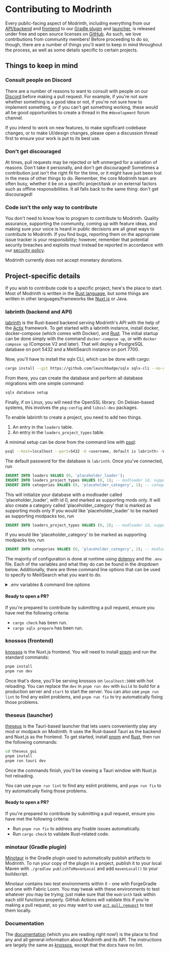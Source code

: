 # Contributing to Modrinth

Every public-facing aspect of Modrinth, including everything from our [API/backend][labrinth] and [frontend][knossos] to our [Gradle plugin][minotaur] and [launcher][theseus], is released under free and open source licenses on [GitHub]. As such, we love contributions from community members! Before proceeding to do so, though, there are a number of things you'll want to keep in mind throughout the process, as well as some details specific to certain projects.

## Things to keep in mind

### Consult people on Discord

There are a number of reasons to want to consult with people on our [Discord] before making a pull request. For example, if you're not sure whether something is a good idea or not, if you're not sure how to implement something, or if you can't get something working, these would all be good opportunities to create a thread in the `#development` forum channel.

If you intend to work on new features, to make significant codebase changes, or to make UI/design changes, please open a discussion thread first to ensure your work is put to its best use.

### Don't get discouraged

At times, pull requests may be rejected or left unmerged for a variation of reasons. Don't take it personally, and don't get discouraged! Sometimes a contribution just isn't the right fit for the time, or it might have just been lost in the mess of other things to do. Remember, the core Modrinth team are often busy, whether it be on a specific project/task or on external factors such as offline responsibilities. It all falls back to the same thing: don't get discouraged!

### Code isn't the only way to contribute

You don't need to know how to program to contribute to Modrinth. Quality assurance, supporting the community, coming up with feature ideas, and making sure your voice is heard in public decisions are all great ways to contribute to Modrinth. If you find bugs, reporting them on the appropriate issue tracker is your responsibility; however, remember that potential security breaches and exploits must instead be reported in accordance with our [security policy](https://modrinth.com/legal/security).

Modrinth currently does not accept monetary donations.

## Project-specific details

If you wish to contribute code to a specific project, here's the place to start. Most of Modrinth is written in the [Rust language](https://www.rust-lang.org), but some things are written in other languages/frameworks like [Nuxt.js](https://nuxtjs.org) or Java.

### labrinth (backend and API)

[labrinth] is the Rust-based backend serving Modrinth's API with the help of the [Actix](https://actix.rs) framework. To get started with a labrinth instance, install docker, docker-compose (which comes with Docker), and [Rust]. The initial startup can be done simply with the command `docker-compose up`, or with `docker compose up` (Compose V2 and later). That will deploy a PostgreSQL database on port 5432 and a MeiliSearch instance on port 7700.

Now, you'll have to install the sqlx CLI, which can be done with cargo:

```bash
cargo install --git https://github.com/launchbadge/sqlx sqlx-cli --no-default-features --features postgres,rustls
```

From there, you can create the database and perform all database migrations with one simple command:

```bash
sqlx database setup
```

Finally, if on Linux, you will need the OpenSSL library. On Debian-based systems, this involves the `pkg-config` and `libssl-dev` packages.

To enable labrinth to create a project, you need to add two things.
1. An entry in the `loaders` table.
2. An entry in the `loaders_project_types` table. 

A minimal setup can be done from the command line with [psql](https://www.postgresql.org/docs/current/app-psql.html):
```bash
psql --host=localhost --port=5432 -U <username, default is labrinth> -W
```
The default password for the database is `labrinth`. Once you've connected, run
```sql
INSERT INTO loaders VALUES (0, 'placeholder_loader');
INSERT INTO loaders_project_types VALUES (0, 1); -- modloader id, supported type id
INSERT INTO categories VALUES (0, 'placeholder_category', 1); -- category id, category, project type id
```
This will initialize your database with a modloader called 'placeholder_loader', with id 0, and marked as supporting mods only. It will also create a category called 'placeholder_category' that is marked as supporting mods only
If you would like 'placeholder_loader' to be marked as supporting modpacks too, run
```sql
INSERT INTO loaders_project_types VALUES (0, 2); -- modloader id, supported type id
```
If you would like 'placeholder_category' to be marked as supporting modpacks too, run
```sql
INSERT INTO categories VALUES (0, 'placeholder_category', 2); -- modloader id, supported type id
```

The majority of configuration is done at runtime using [dotenvy](https://crates.io/crates/dotenvy) and the `.env` file. Each of the variables and what they do can be found in the dropdown below. Additionally, there are three command line options that can be used to specify to MeiliSearch what you want to do.

<details><summary>.env variables & command line options</summary>

#### Basic configuration

`DEBUG`: Whether debugging tools should be enabled  
`RUST_LOG`: Specifies what information to log, from rust's [`env-logger`](https://github.com/env-logger-rs/env_logger); a reasonable default is `info,sqlx::query=warn`  
`SITE_URL`: The main URL to be used for CORS  
`CDN_URL`: The publicly accessible base URL for files uploaded to the CDN  
`MODERATION_DISCORD_WEBHOOK`: The URL for a Discord webhook where projects pending approval will be sent  
`CLOUDFLARE_INTEGRATION`: Whether labrinth should integrate with Cloudflare's spam protection  
`DATABASE_URL`: The URL for the PostgreSQL database  
`DATABASE_MIN_CONNECTIONS`: The minimum number of concurrent connections allowed to the database at the same time  
`DATABASE_MAX_CONNECTIONS`: The maximum number of concurrent connections allowed to the database at the same time  
`MEILISEARCH_ADDR`: The URL for the MeiliSearch instance used for search  
`MEILISEARCH_KEY`: The name that MeiliSearch is given  
`BIND_ADDR`: The bind address for the server. Supports both IPv4 and IPv6  
`MOCK_FILE_PATH`: The path used to store uploaded files; this has no default value and will panic if unspecified

#### CDN options

`STORAGE_BACKEND`: Controls what storage backend is used. This can be either `local`, `backblaze`, or `s3`, but defaults to `local`

The Backblaze and S3 configuration options are fairly self-explanatory in name, so here's simply their names:  
`BACKBLAZE_KEY_ID`, `BACKBLAZE_KEY`, `BACKBLAZE_BUCKET_ID`  
`S3_ACCESS_TOKEN`, `S3_SECRET`, `S3_URL`, `S3_REGION`, `S3_BUCKET_NAME`

#### Search, OAuth, and miscellaneous options

`LOCAL_INDEX_INTERVAL`: The interval, in seconds, at which the local database is reindexed for searching. Defaults to `3600` seconds (1 hour).  
`VERSION_INDEX_INTERVAL`: The interval, in seconds, at which versions are reindexed for searching. Defaults to `1800` seconds (30 minutes).

The OAuth configuration options are fairly self-explanatory. For help setting up authentication, please contact us on [Discord].

`RATE_LIMIT_IGNORE_IPS`: An array of IPs that should have a lower rate limit factor. This can be useful for allowing the front-end to have a lower rate limit to prevent accidental timeouts.

#### Command line options

`--skip-first-index`: Skips indexing the local database on startup. This is useful to prevent doing unnecessary work when frequently restarting.  
`--reconfigure-indices`: Resets the MeiliSearch settings for the search indices and exits.  
`--reset-indices`: Resets the MeiliSearch indices and exits; this clears all previously indexed mods.

</details>

#### Ready to open a PR?

If you're prepared to contribute by submitting a pull request, ensure you have met the following criteria:

- `cargo check` has been run.
- `cargo sqlx prepare` has been run.

### knossos (frontend)

[knossos] is the Nuxt.js frontend. You will need to install [pnpm] and run the standard commands:

```bash
pnpm install
pnpm run dev
```

Once that's done, you'll be serving knossos on `localhost:3000` with hot reloading. You can replace the `dev` in `pnpm run dev` with `build` to build for a production server and `start` to start the server. You can also use `pnpm run lint` to find any eslint problems, and `pnpm run fix` to try automatically fixing those problems.

### theseus (launcher)

[theseus] is the Tauri-based launcher that lets users conveniently play any mod or modpack on Modrinth. It uses the Rust-based Tauri as the backend and Nuxt.js as the frontend. To get started, install [pnpm] and [Rust], then run the following commands:

```bash
cd theseus_gui
pnpm install
pnpm run tauri dev
```

Once the commands finish, you'll be viewing a Tauri window with Nuxt.js hot reloading.

You can use `pnpm run lint` to find any eslint problems, and `pnpm run fix` to try automatically fixing those problems.

#### Ready to open a PR?

If you're prepared to contribute by submitting a pull request, ensure you have met the following criteria:

- Run `pnpm run fix` to address any fixable issues automatically.
- Run `cargo check` to validate Rust-related code.

### minotaur (Gradle plugin)

[Minotaur][minotaur] is the Gradle plugin used to automatically publish artifacts to Modrinth. To run your copy of the plugin in a project, publish it to your local Maven with `./gradlew publishToMavenLocal` and add `mavenLocal()` to your buildscript.

Minotaur contains two test environments within it - one with ForgeGradle and one with Fabric Loom. You may tweak with these environments to test whatever you may be trying; just make sure that the `modrinth` task within each still functions properly. GitHub Actions will validate this if you're making a pull request, so you may want to use [`act pull_request`](https://github.com/nektos/act) to test them locally.

### Documentation

The [documentation](https://github.com/modrinth/docs) (which you are reading right now!) is the place to find any and all general information about Modrinth and its API. The instructions are largely the same as [knossos](#knossos-frontend), except that the docs have no lint.

[Discord]: https://discord.gg/modrinth
[GitHub]: https://github.com/modrinth
[knossos]: https://github.com/modrinth/knossos
[labrinth]: https://github.com/modrinth/labrinth
[theseus]: https://github.com/modrinth/theseus
[minotaur]: https://github.com/modrinth/minotaur
[Rust]: https://www.rust-lang.org/tools/install
[pnpm]: https://pnpm.io